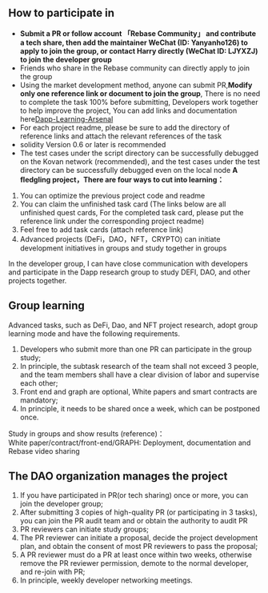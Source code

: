 ## How to participate in
- **Submit a PR or follow account 「Rebase Community」 and contribute a tech share, then add the maintainer WeChat (ID: Yanyanho126) to apply to join the group, or contact Harry directly (WeChat ID: LJYXZJ) to join the developer group**
- Friends who share in the Rebase community can directly apply to join the group
- Using the market development method, anyone can submit PR,**Modify only one reference link or document to join the group**, There is no need to complete the task 100% before submitting, Developers work together to help improve the project, You can add links and documentation here[Dapp-Learning-Arsenal](https://github.com/rebase-network/Dapp-Learning-Arsenal)  
- For each project readme, please be sure to add the directory of reference links and attach the relevant references of the task
- solidity Version 0.6 or later is recommended
- The test cases under the script directory can be successfully debugged on the Kovan network (recommended), and the test cases under the test directory can be successfully debugged even on the local node
**A fledgling project，There are four ways to cut into learning：**

1. You can optimize the previous project code and readme
2. You can claim the unfinished task card (The links below are all unfinished quest cards, For the completed task card, please put the reference link under the corresponding project readme)
3. Feel free to add task cards (attach reference link)
4. Advanced projects (DeFi，DAO，NFT，CRYPTO) can initiate development initiatives in groups and study together in groups

In the developer group, I can have close communication with developers and participate in the Dapp research group to study DEFI, DAO, and other projects together.

## Group learning
  Advanced tasks, such as DeFi, Dao, and NFT project research, adopt group learning mode and have the following requirements.
 1. Developers who submit more than one PR can participate in the group study;
 2. In principle, the subtask research of the team shall not exceed 3 people, and the team members shall have a clear division of labor and supervise each other;
 3. Front end and graph are optional, White papers and smart contracts are mandatory;
 4. In principle, it needs to be shared once a week, which can be postponed once.

 Study in groups and show results (reference)：    
 White paper/contract/front-end/GRAPH: Deployment, documentation and Rebase video sharing


## The DAO organization manages the project
  1. If you have participated in PR(or tech sharing) once or more, you can join the developer group;
  2. After submitting 3 copies of high-quality PR (or participating in 3 tasks), you can join the PR audit team and or obtain the authority to audit PR
  3. PR reviewers can initiate study groups;
  4. The PR reviewer can initiate a proposal, decide the project development plan, and obtain the consent of most PR reviewers to pass the proposal;
  5. A PR reviewer must do a PR at least once within two weeks, otherwise remove the PR reviewer permission, demote to the normal developer, and re-join with PR;
  6. In principle, weekly developer networking meetings.